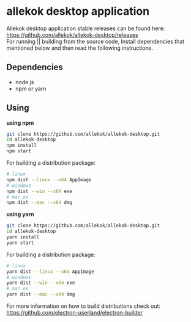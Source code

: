# allekok desktop application
Allekok desktop application stable releases can be found here: https://github.com/allekok/allekok-desktop/releases  
For running || building from the source code, Install dependencies that mentioned below and then read the following instructions.
## Dependencies
- node.js
- npm or yarn
## Using
**using npm**
```bash
git clone https://github.com/allekok/allekok-desktop.git
cd allekok-desktop
npm install
npm start
```
For building a distribution package:
```bash
# linux
npm dist --linux --x64 AppImage
# windows
npm dist --win --x64 exe
# mac os
npm dist --mac --x64 dmg
```

**using yarn**
```bash
git clone https://github.com/allekok/allekok-desktop.git
cd allekok-desktop
yarn install
yarn start
```
For building a distribution package:
```bash
# linux
yarn dist --linux --x64 AppImage
# windows
yarn dist --win --x64 exe
# mac os
yarn dist --mac --x64 dmg
```
For more information on how to build distributions check out: https://github.com/electron-userland/electron-builder  
